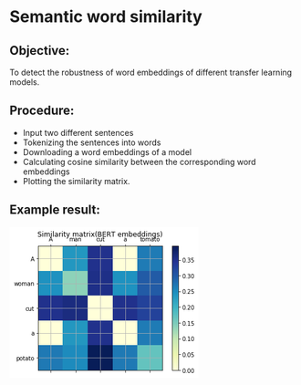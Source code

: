 # Semantic word similarity

## Objective:
 To detect the robustness of word embeddings of different transfer learning models.
 
## Procedure:
* Input two different sentences
* Tokenizing the sentences into words
* Downloading a word embeddings of a model
* Calculating cosine similarity between the corresponding word embeddings
* Plotting the similarity matrix.

## Example result:
![Similarity calculation using Bert embedding](results.png)


